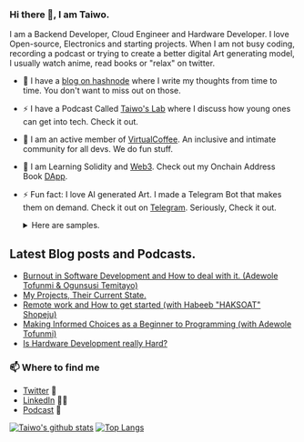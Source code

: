### Hi there 👋, I am Taiwo.
I am a Backend Developer, Cloud Engineer and Hardware Developer. I love Open-source, Electronics and starting projects. When I am not busy coding, recording a podcast or trying to create a better digital Art generating model, I usually watch anime, read books or "relax" on twitter.


- 🔭 I have a [blog on hashnode](https://taiwodevlab.hashnode.dev/) where I write my thoughts from time to time. You don't want to miss out on those.

- ⚡ I have a Podcast Called [Taiwo's Lab](https://podcasts.google.com/feed/aHR0cHM6Ly9hbmNob3IuZm0vcy8yYjRkNDkzNC9wb2RjYXN0L3Jzcw==) where I discuss how young ones can get into tech. Check it out.

- 🔭 I am an active member of [VirtualCoffee](https://virtualcoffee.io/). An inclusive and intimate community for all devs. We do fun stuff.
 
- 🌱 I am Learning Solidity and [Web3](https://www.freecodecamp.org/news/what-is-web3/). Check out my Onchain Address Book [DApp](http://web3addressbook.netlify.app/).
  
- ⚡ Fun fact: I love AI generated Art. I made a Telegram Bot that makes them on demand. Check it out on [Telegram](https://t.me/AiPaint_bot). Seriously, Check it out.
  <details>
  <summary>Here are samples.</summary>

    ![Image 1](./images/p1.jpeg)
    ![Image 2](./images/p2.jpeg)
    ![Image 3](./images/p3.jpeg)
    
  </details>
## Latest Blog posts and Podcasts.
<!-- BLOG-POST-LIST:START -->
- [Burnout in Software Development and How to deal with it. &lpar;Adewole Tofunmi &amp; Ogunsusi Temitayo&rpar;](https://anchor.fm/taiwoslab/episodes/Burnout-in-Software-Development-and-How-to-deal-with-it--Adewole-Tofunmi--Ogunsusi-Temitayo-evog32)
- [My Projects, Their Current State.](https://anchor.fm/taiwoslab/episodes/My-Projects--Their-Current-State-em94oi)
- [Remote work and How to get started &lpar;with Habeeb &quot;HAKSOAT&quot; Shopeju&rpar;](https://anchor.fm/taiwoslab/episodes/Remote-work-and-How-to-get-started-with-Habeeb-HAKSOAT-Shopeju-el1omr)
- [Making Informed Choices as a Beginner to Programming &lpar;with Adewole Tofunmi&rpar;](https://anchor.fm/taiwoslab/episodes/Making-Informed-Choices-as-a-Beginner-to-Programming-with-Adewole-Tofunmi-ek9352)
- [Is Hardware Development really Hard?](https://anchor.fm/taiwoslab/episodes/Is-Hardware-Development-really-Hard-ej718s)
<!-- BLOG-POST-LIST:END -->

### 📫 Where to find me
- [Twitter](https://twitter.com/TaiwoHY) 🐤
- [LinkedIn](https://www.linkedin.com/in/yusuf-hassan/) 👨💼
- [Podcast](https://podcasts.google.com/feed/aHR0cHM6Ly9hbmNob3IuZm0vcy8yYjRkNDkzNC9wb2RjYXN0L3Jzcw==) 💌

[![Taiwo's github stats](https://github-readme-stats.vercel.app/api?username=teezzan&theme=radical)](https://github.com/anuraghazra/github-readme-stats)
[![Top Langs](https://github-readme-stats.vercel.app/api/top-langs/?username=anuraghazra&layout=compact&theme=radical)](https://github.com/anuraghazra/github-readme-stats)




